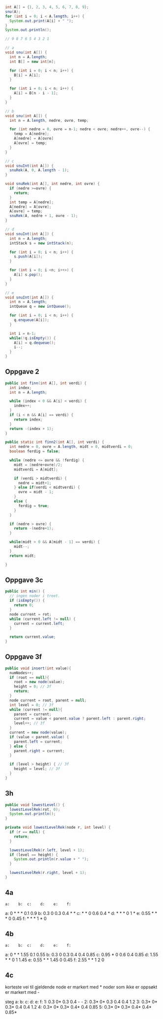 ```java
int A[] = {1, 2, 3, 4, 5, 6, 7, 8, 9};
snu(A);
for (int i = 0; i < A.length; i++) {
  System.out.print(A[i] + " ");
}
System.out.println();

// 9 8 7 6 5 4 3 2 1
```


```java
// a
void snu(int A[]) {
  int n = A.length;
  int B[] = new int[n];

  for (int i = 0; i < n; i++) {
    B[i] = A[i];
  }

  for (int i = 0; i < n; i++) {
    A[i] = B[n - i - 1];
  }
}

// b
void snu(int A[]) {
  int n = A.length, nedre, ovre, temp;

  for (int nedre = 0, ovre = n-1; nedre < ovre; nedre++, ovre--) {
    temp = A[nedre];
    A[nedre] = A[ovre]
    A[ovre] = temp;
  }
}

// c
void snuInt(int A[]) {
  snuRek(A, 0, A.length - 1);
}

void snuRek(int A[], int nedre, int ovre) {
  if (nedre >=ovre) {
    return;
  }
  int temp = A[nedre];
  A[nedre] = A[ovre];
  A[ovre] = temp;
  snuRek(A, nedre + 1, ovre - 1);
}

// d
void snuInt(int A[]) {
  int n = A.length;
  intStack s = new intStack(n);

  for (int i = 0; i < n; i++) {
    s.push(A[i]);
  }

  for (int i = 0; i <n; i++>) {
    A[i] s.pop();
  }
}

// e
void snuInt(int A[]) {
  int n = A.length;
  intQueue q = new intQueue();

  for (int i = 0; i < n; i++) {
    q.enqueue(A[i]);
  }

  int i = n-1;
  while(!q.isEmpty()) {
    A[i] = q.dequeue();
    i--;
  }
}

```

## Oppgave 2
```java
public int finn(int A[], int verdi) {
  int index;
  int n = A.length;

  while (index < 0 && A[i] < verdi) {
    index++;
  }
  if (i < n && A[i] == verdi) {
    return index;
  }
  return -(index + 1);
}

public static int finn2(int A[], int verdi) {
  int nedre = 0, ovre = A.length, midt = 0, midtverdi = 0;
  boolean ferdig = false;

  while (nedre <= ovre && !ferdig) {
    midt = (nedre+ovre)/2;
    midtverdi = A[midt];

    if (verdi > midtverdi) {
      nedre = midt+1;
    } else if(verdi < midtverdi) {
      ovre = midt - 1;
    }
    else {
      ferdig = true;
    }
  }

  if (nedre > ovre) {
    return -(nedre+1);
  }

  while(midt > 0 && A[midt - 1] == verdi) {
    midt--;
  }
  return midt;

}
```

## Oppgave 3c
```java
public int min() {
  // ingen noder i treet.
  if (isEmpty()) {
    return 0;
  }
  node current = rot;
  while (current.left != null) {
    current = current.left;
  }

  return current.value;
}
```

## Oppgave 3f

```java
public void insert(int value){
  numNodes++;
  if (root == null){
    root = new node(value);
    height = 0; // 3f
    return;
  }
  node current = root, parent = null;
  int level = 0; // 3f
  while (current != null){
    parent = current;
    current = value < parent.value ? parent.left : parent.right;
    level++; // 3f
  }
  current = new node(value);
  if (value < parent.value) {
    parent.left = current;
  } else {
    parent.right = current;
  }

  if (level > height) { // 3f
    height = level; // 3f
  }
}
```

## 3h
```java
public void lowestLevel() {
  lowestLevelRek(rot, 0);
  System.out.println();
}

private void lowestLevelRek(node r, int level) {
  if (r == null) {
    return;
  }

  lowestLevelRek(r.left, level + 1);
  if (level == height) {
    System.out.println(r.value + " ");
  }

  lowestLevelRek(r.right, level + 1);
}
```

## 4a
    a:    b:  c:    d:    e:    f:
a:  0     *   *     *     0.1   0.9
b:  0.3   0   0.3   0.4   *     *
c:  *     *   0     0.6   0.4   *
d:  *     *   *     0     1     *
e:  0.55  *   *     *     0     0.45
f:  *     *   *     1     *     0

## 4b
    a:    b:  c:    d:    e:    f:
a:  0     *   *     1.55  0.1   0.55
b:  0.3   0   0.3   0.4   0.4   0.85
c:  0.95  *   0     0.6   0.4   0.85
d:  1.55  *   *     0     1     1.45
e:  0.55  *   *     1.45  0     0.45
f:  2.55  *   *     1     2     0

## 4c
korteste vei til gjeldende node er markert med *
noder som ikke er oppsøkt er markert med -

steg    a:    b:    c:    d:    e:    f:
1:      0.3   0*    0.3   0.4   -     -
2:      0.3*  0*    0.3   0.4   0.4   1.2
3:      0.3*  0*    0.3*  0.4   0.4   1.2
4:      0.3*  0*    0.3*  0.4*  0.4   0.85
5:      0.3*  0*    0.3*  0.4*  0.4*  0.85*